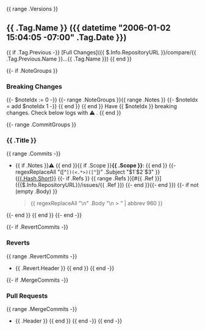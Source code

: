 {{ range .Versions }}
<a name="{{ .Tag.Name }}"></a>
## {{ .Tag.Name }} ({{ datetime "2006-01-02 15:04:05 -07:00" .Tag.Date }})

{{ if .Tag.Previous -}}
[Full Changes]({{ $.Info.RepositoryURL }}/compare/{{ .Tag.Previous.Name }}...{{ .Tag.Name }})
{{ end }}

{{- if .NoteGroups }}
### Breaking Changes
{{- $noteIdx := 0 -}}
{{- range .NoteGroups }}{{ range .Notes }}
{{- $noteIdx = add $noteIdx 1 -}}
{{ end }}
{{ end }}
Have {{ $noteIdx }} breaking changes. Check below logs with ⚠️ .
{{ end }}

{{- range .CommitGroups }}
### {{ .Title }}

{{ range .Commits -}}
- {{ if .Notes }}⚠️  {{ end }}{{ if .Scope }}**{{ .Scope }}**: {{ end }}
  {{- regexReplaceAll "([^`])(<.*>)([^`])" .Subject "$1`$2`$3" }} ([{{.Hash.Short}}]({{$.Info.RepositoryURL}}/commit/{{.Hash.Long}})
{{- if .Refs }} {{ range .Refs }}[#{{ .Ref }}]({{$.Info.RepositoryURL}}/issues/{{ .Ref }}) {{- end }}{{- end }})
{{- if not (empty .Body) }}
  > {{ regexReplaceAll "\n" .Body "\n  > " | abbrev 960 }}

{{- end }}
{{ end }}
{{- end -}}

{{- if .RevertCommits -}}
### Reverts

{{ range .RevertCommits -}}
- {{ .Revert.Header }}
{{ end }}
{{ end -}}

{{- if .MergeCommits -}}
### Pull Requests

{{ range .MergeCommits -}}
- {{ .Header }}
{{ end }}
{{ end -}}
{{ end -}}
